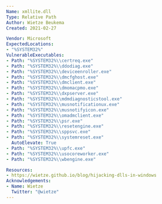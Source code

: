 ```yaml
---
Name: xmllite.dll
Type: Relative Path
Author: Wietze Beukema
Created: 2021-02-27

Vendor: Microsoft
ExpectedLocations:
- "%SYSTEM32%"
VulnerableExecutables:
- Path: "%SYSTEM32%\\certreq.exe"
- Path: "%SYSTEM32%\\ddodiag.exe"
- Path: "%SYSTEM32%\\deviceenroller.exe"
- Path: "%SYSTEM32%\\dmcfghost.exe"
- Path: "%SYSTEM32%\\dmclient.exe"
- Path: "%SYSTEM32%\\dmomacpmo.exe"
- Path: "%SYSTEM32%\\dxpserver.exe"
- Path: "%SYSTEM32%\\mdmdiagnosticstool.exe"
- Path: "%SYSTEM32%\\musnotificationux.exe"
- Path: "%SYSTEM32%\\musnotifyicon.exe"
- Path: "%SYSTEM32%\\omadmclient.exe"
- Path: "%SYSTEM32%\\psr.exe"
- Path: "%SYSTEM32%\\resetengine.exe"
- Path: "%SYSTEM32%\\sppsvc.exe"
- Path: "%SYSTEM32%\\systemreset.exe"
  AutoElevate: True
- Path: "%SYSTEM32%\\upfc.exe"
- Path: "%SYSTEM32%\\usocoreworker.exe"
- Path: "%SYSTEM32%\\wbengine.exe"

Resources:
- https://wietze.github.io/blog/hijacking-dlls-in-windows
Acknowledgements:
- Name: Wietze
  Twitter: "@wietze"
---
```

